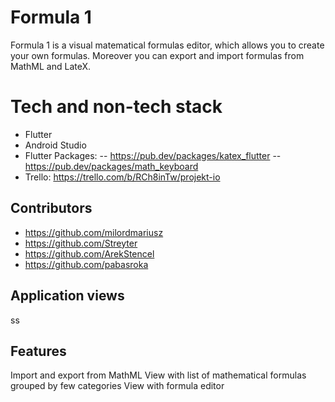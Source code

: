 # Formula 1

Formula 1 is a visual matematical formulas editor, which allows you to create your own formulas. Moreover you can export and import formulas from MathML and LateX.

# Tech and non-tech stack

- Flutter
- Android Studio
- Flutter Packages:
-- https://pub.dev/packages/katex_flutter
-- https://pub.dev/packages/math_keyboard
- Trello: https://trello.com/b/RCh8inTw/projekt-io

## Contributors

- https://github.com/milordmariusz
- https://github.com/Streyter
- https://github.com/ArekStencel
- https://github.com/pabasroka

## Application views

ss

## Features

Import and export from MathML
View with list of mathematical formulas grouped by few categories
View with formula editor  
